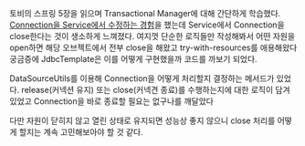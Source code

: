 토비의 스프링 5장을 읽으며 Transactional Manager에 대해 간단하게 학습했다.
[Connection을 Service에서 수정하는 경험](https://github.com/yeon-06/toby-spring/pull/7#issue-1398736368)을 했는데 Service에서 Connection을 close한다는 것이 생소하게 느껴졌다.
여지껏 단순한 로직들만 작성해봐서 어떤 자원을 open하면 해당 오브젝트에서 전부 close을 해왔고 try-with-resources를 애용해왔다
궁금증에 JdbcTemplate은 이를 어떻게 구현했을까 코드를 까보기 되었다.

DataSourceUtils를 이용해 Connection을 어떻게 처리할지 결정하는 메서드가 있었다.
release(커넥션 유지) 또는 close(커넥견 종료)를 수행하는지에 대한 로직이 담겨있었고 Connection을 바로 종료할 필요는 없구나를 깨달았다

다만 자원이 닫히지 않고 열린 상태로 유지되면 성능상 좋지 않으니 close 처리를 어떻게 할지는 계속 고민해보아야 할 것 같다.
